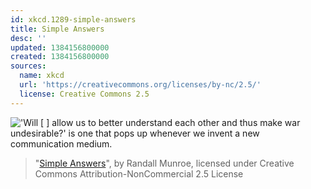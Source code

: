 ```yaml
---
id: xkcd.1289-simple-answers
title: Simple Answers
desc: ''
updated: 1384156800000
created: 1384156800000
sources:
  name: xkcd
  url: 'https://creativecommons.org/licenses/by-nc/2.5/'
  license: Creative Commons 2.5
---
```

!['Will \[     \] allow us to better understand each other and thus make war undesirable?' is one that pops up whenever we invent a new communication medium.](https://imgs.xkcd.com/comics/simple_answers.png)
> "[Simple Answers](https://xkcd.com/1289/)", by Randall Munroe, licensed under Creative Commons Attribution-NonCommercial 2.5 License
